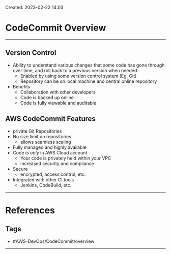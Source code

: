 Created: 2023-02-22 14:03
# CodeCommit Overview
---
## Version Control
- Ability to understand various changes that some code has gone through over time, and roll back to a previous version when needed
	- Enabled by using some version control system (Eg. Git)
	- Repository can be on local machine and central online repository
- Benefits
	- Collaboration with other developers
	- Code is backed up online
	- Code is fully viewable and auditable

## AWS CodeCommit Features
- private Git Repositories
- No size limit on repositories
	- allows seamless scaling
- Fully managed and highly available
- Code is *only* in AWS Cloud account
	- Your code is privately held within *your* VPC
	- increased security and compliance
- Secure
	- encrypted, access control, etc.
- Integrated with other CI tools
	- Jenkins, CodeBuild, etc.

---
# References


## Tags
- #AWS-DevOps/CodeCommit/overview  
---